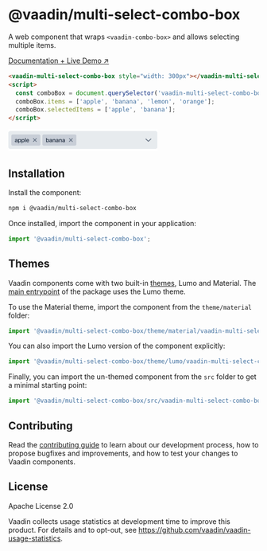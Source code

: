 # @vaadin/multi-select-combo-box

A web component that wraps `<vaadin-combo-box>` and allows selecting multiple items.

[Documentation + Live Demo ↗](https://vaadin.com/docs/latest/components/multi-select-combo-box)

```html
<vaadin-multi-select-combo-box style="width: 300px"></vaadin-multi-select-combo-box>
<script>
  const comboBox = document.querySelector('vaadin-multi-select-combo-box');
  comboBox.items = ['apple', 'banana', 'lemon', 'orange'];
  comboBox.selectedItems = ['apple', 'banana'];
</script>
```

[<img src="https://raw.githubusercontent.com/vaadin/web-components/master/packages/multi-select-combo-box/screenshot.png" width="300" alt="Screenshot of vaadin-multi-select-combo-box">](https://vaadin.com/docs/latest/components/multi-select-combo-box)

## Installation

Install the component:

```sh
npm i @vaadin/multi-select-combo-box
```

Once installed, import the component in your application:

```js
import '@vaadin/multi-select-combo-box';
```

## Themes

Vaadin components come with two built-in [themes](https://vaadin.com/docs/latest/styling), Lumo and Material.
The [main entrypoint](https://github.com/vaadin/web-components/blob/master/packages/multi-select-combo-box/vaadin-multi-select-combo-box.js) of the package uses the Lumo theme.

To use the Material theme, import the component from the `theme/material` folder:

```js
import '@vaadin/multi-select-combo-box/theme/material/vaadin-multi-select-combo-box.js';
```

You can also import the Lumo version of the component explicitly:

```js
import '@vaadin/multi-select-combo-box/theme/lumo/vaadin-multi-select-combo-box.js';
```

Finally, you can import the un-themed component from the `src` folder to get a minimal starting point:

```js
import '@vaadin/multi-select-combo-box/src/vaadin-multi-select-combo-box.js';
```

## Contributing

Read the [contributing guide](https://vaadin.com/docs/latest/contributing/overview) to learn about our development process, how to propose bugfixes and improvements, and how to test your changes to Vaadin components.

## License

Apache License 2.0

Vaadin collects usage statistics at development time to improve this product.
For details and to opt-out, see https://github.com/vaadin/vaadin-usage-statistics.
